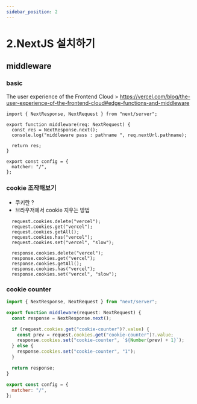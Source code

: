 ```yaml
---
sidebar_position: 2
---
```


# 2.NextJS 설치하기


## middleware  


### basic 
The user experience of the Frontend Cloud > 
https://vercel.com/blog/the-user-experience-of-the-frontend-cloud#edge-functions-and-middleware


```
import { NextResponse, NextRequest } from "next/server";

export function middleware(req: NextRequest) {
  const res = NextResponse.next();
  console.log("middleware pass : pathname ", req.nextUrl.pathname);

  return res;
}

export const config = {
  matcher: "/",
};

```

### cookie 조작해보기 

- 쿠키란 ? 
- 브라우저에서 cookie 지우는 방법

```
  request.cookies.delete("vercel");
  request.cookies.get("vercel");
  request.cookies.getAll();
  request.cookies.has("vercel");
  request.cookies.set("vercel", "slow");

  response.cookies.delete("vercel");
  response.cookies.get("vercel");
  response.cookies.getAll();
  response.cookies.has("vercel");
  response.cookies.set("vercel", "slow");
```

### cookie counter

```js
import { NextResponse, NextRequest } from "next/server";

export function middleware(request: NextRequest) {
  const response = NextResponse.next();

  if (request.cookies.get("cookie-counter")?.value) {
    const prev = request.cookies.get("cookie-counter")?.value;
    response.cookies.set("cookie-counter", `${Number(prev) + 1}`);
  } else {
    response.cookies.set("cookie-counter", "1");
  }

  return response;
}

export const config = {
  matcher: "/",
};

```
